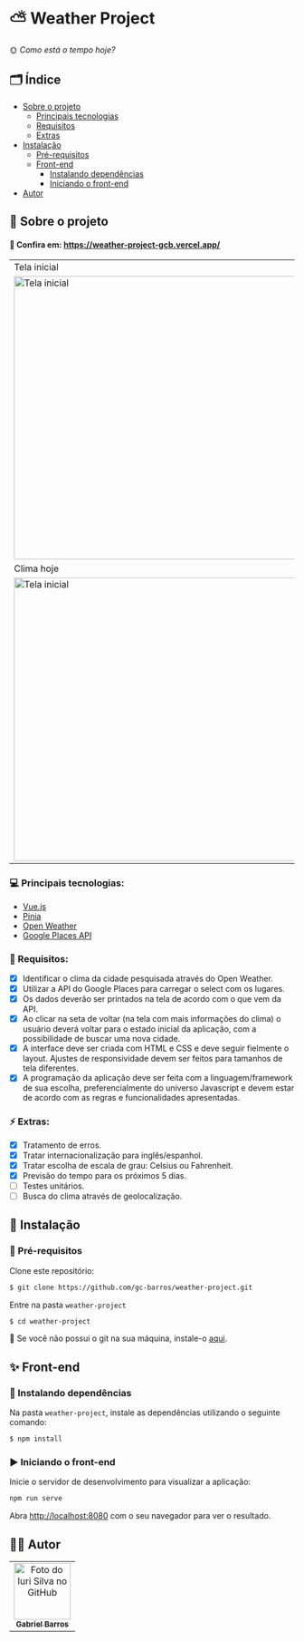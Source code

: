 # ⛅ Weather Project

🌞 <em>Como está o tempo hoje? </em>

## 🗂 Índice

* [Sobre o projeto](#book-sobre-o-projeto)
  * [Principais tecnologias](#computer-principais-tecnologias)
  * [Requisitos](#dart-requisitos)
  * [Extras](#zap-extras)
* [Instalação](#bricks-instalação)
  * [Pré-requisitos](#construction-pré-requisitos)
  * [Front-end](#sparkles-front-end)
    * [Instalando dependências](#construction-instalando-dependências)
    * [Iniciando o front-end](#arrow_forward-iniciando-o-front-end)
* [Autor](#man_technologist-autor)

## :book: Sobre o projeto

#### 🔗 Confira em: https://weather-project-gcb.vercel.app/

<table>
  <tr>
    <td>Tela inicial</td>
    <td>Autocomplete</td>
  </tr>
  <tr>
    <td>
      <a href="https://weather-project-gcb.vercel.app/" target="_blank">
        <img width="500" alt="Tela inicial" src="">
      </a>
    </td>
    <td>
      <a href="https://weather-project-gcb.vercel.app/" target="_blank">
        <img width="500" alt="Lista de tarefas" src="">
      </a>
    </td>
  </tr>
  <tr>
    <td>Clima hoje</td>
    <td>Próximos 5 dias</td>
  </tr>
  <tr>
    <td>
      <a href="https://weather-project-gcb.vercel.app/" target="_blank">
        <img width="500" alt="Tela inicial" src="">
      </a>
    </td>
    <td>
      <a href="https://weather-project-gcb.vercel.app/" target="_blank">
        <img width="500" alt="Lista de tarefas" src="">
      </a>
    </td>
  </tr>
 </table>

### :computer: Principais tecnologias:

* [Vue.js](https://vuejs.org/)
* [Pinia](https://pinia.vuejs.org/)
* [Open Weather](https://openweathermap.org/)
* [Google Places API](https://developers.google.com/maps/documentation/javascript/places-autocomplete)

### :dart: Requisitos:

- [x] Identificar o clima da cidade pesquisada através do Open Weather.
- [x] Utilizar a API do Google Places para carregar o select com os lugares.
- [x] Os dados deverão ser printados na tela de acordo com o que vem da API.
- [x] Ao clicar na seta de voltar (na tela com mais informações do clima) o usuário deverá voltar para o estado inicial da aplicação, com a possibilidade de buscar uma nova cidade.
- [x] A interface deve ser criada com HTML e CSS e deve seguir fielmente o layout. Ajustes de responsividade devem ser feitos para tamanhos de tela diferentes.
- [x] A programação da aplicação deve ser feita com a linguagem/framework de sua escolha, preferencialmente do universo Javascript e devem estar de acordo com as regras e funcionalidades apresentadas.

### :zap: Extras:

- [x] Tratamento de erros.
- [x] Tratar internacionalização para inglês/espanhol.
- [x] Tratar escolha de escala de grau: Celsius ou Fahrenheit.
- [x] Previsão do tempo para os próximos 5 dias.
- [ ] Testes unitários.
- [ ] Busca do clima através de geolocalização.

## :bricks: Instalação

### :construction: Pré-requisitos

Clone este repositório:
```bash
$ git clone https://github.com/gc-barros/weather-project.git
```

Entre na pasta `weather-project`
```bash
$ cd weather-project
```

🚨 Se você não possui o git na sua máquina, instale-o [aqui](https://git-scm.com/downloads).

## :sparkles: Front-end

### :construction: Instalando dependências

Na pasta `weather-project`, instale as dependências utilizando o seguinte comando:

```bash
$ npm install
```

### :arrow_forward: Iniciando o front-end

Inicie o servidor de desenvolvimento para visualizar a aplicação:

```bash
npm run serve
```

Abra [http://localhost:8080](http://localhost:8080) com o seu navegador para ver o resultado.

## :man_technologist: Autor

<table>
  <tr>
    <td align="center">
      <a href="https://www.barrosdev.com.br/" target="_blank">
        <img src="https://avatars.githubusercontent.com/u/87779356?v=4" width="100px;" alt="Foto do Iuri Silva no GitHub"/><br>
        <sub>
          <b>Gabriel Barros</b>
        </sub>
      </a>
    </td>
  </tr>
</table>


